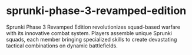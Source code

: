 # sprunki-phase-3-revamped-edition
Sprunki Phase 3 Revamped Edition revolutionizes squad-based warfare with its innovative combat system. Players assemble unique Sprunki squads, each member bringing specialized skills to create devastating tactical combinations on dynamic battlefields.
